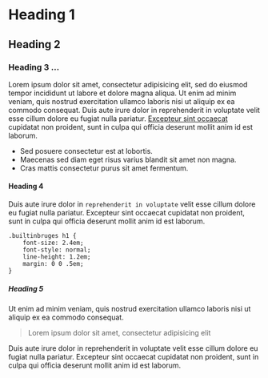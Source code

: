 # Heading 1

## Heading 2

### Heading 3 ...

Lorem ipsum dolor sit amet, consectetur adipisicing elit, sed do eiusmod tempor incididunt ut labore et dolore magna aliqua. Ut enim ad minim veniam, quis nostrud exercitation ullamco laboris nisi ut aliquip ex ea commodo consequat. Duis aute irure dolor in reprehenderit in voluptate velit esse cillum dolore eu fugiat nulla pariatur. [Excepteur sint occaecat](http://www.google.com) cupidatat non proident, sunt in culpa qui officia deserunt mollit anim id est laborum.

- Sed posuere consectetur est at lobortis.
- Maecenas sed diam eget risus varius blandit sit amet non magna.
- Cras mattis consectetur purus sit amet fermentum.

#### Heading 4

Duis aute irure dolor in `reprehenderit in voluptate` velit esse cillum dolore eu fugiat nulla pariatur. Excepteur sint occaecat cupidatat non proident, sunt in culpa qui officia deserunt mollit anim id est laborum.

	.builtinbruges h1 {
		font-size: 2.4em;
		font-style: normal;
		line-height: 1.2em;
		margin: 0 0 .5em;
	}

##### Heading 5

Ut enim ad minim veniam, quis nostrud exercitation ullamco laboris nisi ut aliquip ex ea commodo consequat.

> Lorem ipsum dolor sit amet, consectetur adipisicing elit

Duis aute irure dolor in reprehenderit in voluptate velit esse cillum dolore eu fugiat nulla pariatur. Excepteur sint occaecat cupidatat non proident, sunt in culpa qui officia deserunt mollit anim id est laborum.